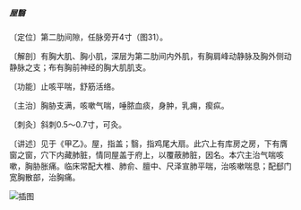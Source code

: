 ##### 屋翳

〔定位〕第二肋间隙，任脉旁开4寸（图31）。

〔解剖〕有胸大肌、胸小肌，深层为第二肋间内外肌，有胸肩峰动静脉及胸外侧动静脉之支；布有胸前神经的胸大肌肌支。

〔功能〕止咳平喘，舒筋活络。

〔主治〕胸胁支满，咳嗽气喘，唾脓血痰，身肿，乳痈，瘈疭。

〔刺灸〕斜刺0.5〜0.7寸，可灸。

〔讲述〕见于《甲乙》。屋，指盖；翳，指鸡尾大扇。此穴上有库房之房，下有膺窗之窗，穴下内藏肺脏，情同屋盖于府上，以覆蔽肺脏，因名。本穴主治气喘咳嗽，胸胁胀痛。临床常配大椎、肺俞、膻中、尺泽宣肺平喘，治咳嗽喘息；配郄门宽胸散部，治胸痛。

![插图](./img/图31.jpg)
